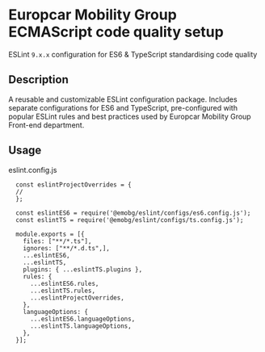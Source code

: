 # Europcar Mobility Group ECMAScript code quality setup
ESLint `9.x.x` configuration for ES6 & TypeScript standardising code quality

## Description
A reusable and customizable ESLint configuration package.
Includes separate configurations for ES6 and TypeScript, pre-configured with popular ESLint rules and best practices used by Europcar Mobility Group Front-end department.

## Usage
eslint.config.js

```
  const eslintProjectOverrides = {
  //
  };

  const eslintES6 = require('@emobg/eslint/configs/es6.config.js');
  const eslintTS = require('@emobg/eslint/configs/ts.config.js');

  module.exports = [{
    files: ["**/*.ts"],
    ignores: ["**/*.d.ts",],
    ...eslintES6,
    ...eslintTS,
    plugins: { ...eslintTS.plugins },
    rules: {
      ...eslintES6.rules,
      ...eslintTS.rules,
      ...eslintProjectOverrides,
    },
    languageOptions: {
      ...eslintES6.languageOptions,
      ...eslintTS.languageOptions,
    },
  }];
```